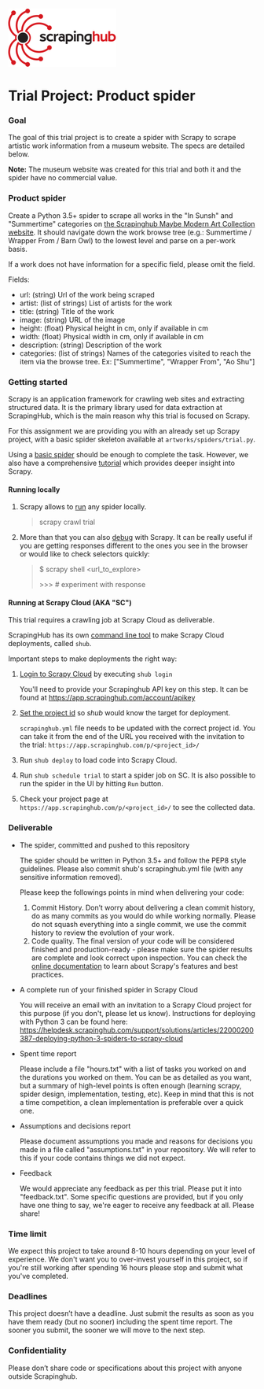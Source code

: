 ![Scrapinghub logo](scrapinghub.png)

# Trial Project: Product spider #

### Goal ###

The goal of this trial project is to create a spider with Scrapy to scrape artistic work information from a museum website. The specs are detailed below.

**Note:** The museum website was created for this trial and both it and the spider have no commercial value.

### Product spider ###

Create a Python 3.5+ spider to scrape all works in the "In Sunsh" and "Summertime" categories on [the Scrapinghub Maybe Modern Art Collection website](http://pstrial-a-2018-10-19.toscrape.com/).
It should navigate down the work browse tree (e.g.: Summertime / Wrapper From / Barn Owl) to the lowest level and parse on a per-work basis.

If a work does not have information for a specific field, please omit the field.

Fields:

* url: (string) Url of the work being scraped
* artist: (list of strings) List of artists for the work
* title: (string) Title of the work
* image: (string) URL of the image
* height: (float) Physical height in cm, only if available in cm
* width: (float) Physical width in cm, only if available in cm
* description: (string) Description of the work
* categories: (list of strings) Names of the categories visited to reach the item via the browse tree. Ex: ["Summertime", "Wrapper From", "Ao Shu"]

### Getting started

Scrapy is an application framework for crawling web sites and extracting structured data. 
It is the primary library used for data extraction at ScrapingHub, which is the main reason why this trial is focused on Scrapy.

For this assignment we are providing you with an already set up Scrapy project, with a basic spider skeleton available at `artworks/spiders/trial.py`.

Using a [basic spider](https://doc.scrapy.org/en/latest/intro/tutorial.html#our-first-spider) should be enough to complete the task.
However, we also have a comprehensive [tutorial](https://doc.scrapy.org/en/latest/intro/tutorial.html) which provides deeper insight into Scrapy.


#### Running locally

1. Scrapy allows to [run](https://doc.scrapy.org/en/latest/intro/tutorial.html#how-to-run-our-spider) any spider locally.
   > scrapy crawl trial

2. More than that you can also [debug](https://doc.scrapy.org/en/latest/topics/commands.html#shell) with Scrapy. 
   It can be really useful if you are getting responses different to the ones you see in the browser or would like to check selectors quickly:
   > $ scrapy shell <url_to_explore>
   >
   > \>>> # experiment with response


#### Running at Scrapy Cloud (AKA "SC")

This trial requires a crawling job at Scrapy Cloud as deliverable.

ScrapingHub has its own [command line tool](https://shub.readthedocs.io/en/stable/quickstart.html) to make Scrapy Cloud deployments, called `shub`.

Important steps to make deployments the right way:

1. [Login to Scrapy Cloud](https://shub.readthedocs.io/en/stable/quickstart.html#basic-usage) by executing `shub login`

    You'll need to provide your Scrapinghub API key on this step. It can be found at https://app.scrapinghub.com/account/apikey

2. [Set the project id](https://shub.readthedocs.io/en/stable/configuration.html#where-to-configure-shub) so _shub_ would know the target for deployment.
    
    `scrapinghub.yml` file needs to be updated with the correct project id. You can take it from the end of the URL you received with the invitation to the trial:
    `https://app.scrapinghub.com/p/<project_id>/`

3. Run `shub deploy` to load code into Scrapy Cloud.
4. Run `shub schedule trial` to start a spider job on SC. It is also possible to run the spider in the UI by hitting `Run` button.
5. Check your project page at `https://app.scrapinghub.com/p/<project_id>/` to see the collected data.


### Deliverable ###

* The spider, committed and pushed to this repository

    The spider should be written in Python 3.5+ and follow the PEP8 style guidelines.  Please also commit shub's scrapinghub.yml file (with any sensitive information removed).

    Please keep the followings points in mind when delivering your code:

    1. Commit History. Don’t worry about delivering a clean commit history, do as many commits as you would do while working normally. Please do not squash everything into a single commit, we use the commit history to review the evolution of your work.
    2. Code quality. The final version of your code will be considered finished and production-ready - please make sure the spider results are complete and look correct upon inspection. You can check the [online documentation](https://doc.scrapy.org) to learn about Scrapy's features and best practices.

* A complete run of your finished spider in Scrapy Cloud

    You will receive an email with an invitation to a Scrapy Cloud project for this purpose (if you don't, please let us know).  Instructions for deploying with Python 3 can be found here: https://helpdesk.scrapinghub.com/support/solutions/articles/22000200387-deploying-python-3-spiders-to-scrapy-cloud

* Spent time report

    Please include a file "hours.txt" with a list of tasks you worked on and the durations you worked on them. You can be as detailed as you want, but a summary of high-level points is often enough (learning scrapy, spider design, implementation, testing, etc). Keep in mind that this is not a time competition, a clean implementation is preferable over a quick one.

* Assumptions and decisions report

    Please document assumptions you made and reasons for decisions you made in a file called "assumptions.txt" in your repository.  We will refer to this if your code contains things we did not expect.

* Feedback
    
    We would appreciate any feedback as per this trial. Please put it into "feedback.txt". Some specific questions are provided, but if you only have one thing to say, we're eager to receive any feedback at all. Please share!

### Time limit ###

We expect this project to take around 8-10 hours depending on your level of experience.  We don't want you to over-invest yourself in this project, so if you're still working after spending 16 hours please stop and submit what you've completed.

### Deadlines ###

This project doesn’t have a deadline. Just submit the results as soon as you have them ready (but no sooner) including the spent time report. The sooner you submit, the sooner we will move to the next step.

### Confidentiality ###

Please don’t share code or specifications about this project with anyone outside Scrapinghub.
